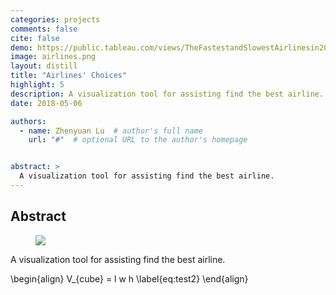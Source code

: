 ```yaml
---
categories: projects
comments: false
cite: false
demo: https://public.tableau.com/views/TheFastestandSlowestAirlinesin2017/TheFastestandSlowestAirplinesInUS2017?:language=en-GB&:display_count=y&:origin=viz_share_link
image: airlines.png
layout: distill
title: "Airlines' Choices"
highlight: 5
description: A visualization tool for assisting find the best airline.
date: 2018-05-06

authors:
  - name: Zhenyuan Lu  # author's full name
    url: "#"  # optional URL to the author's homepage


abstract: >
  A visualization tool for assisting find the best airline.
---
```


## Abstract

<figure>
<img src="{{ '/assets/img/projects/airlines.png' | relative_url }}" />
</figure>

A visualization tool for assisting find the best airline.

\begin{align}
  V_{cube} = l w h \label{eq:test2}
\end{align}
